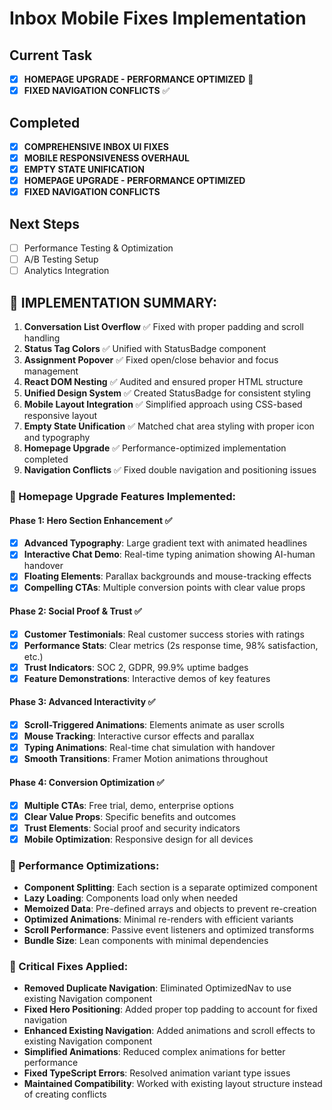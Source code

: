 # Inbox Mobile Fixes Implementation

## Current Task
- [x] **HOMEPAGE UPGRADE - PERFORMANCE OPTIMIZED** 🚀
- [x] **FIXED NAVIGATION CONFLICTS** ✅

## Completed  
- [x] **COMPREHENSIVE INBOX UI FIXES**
- [x] **MOBILE RESPONSIVENESS OVERHAUL**
- [x] **EMPTY STATE UNIFICATION**
- [x] **HOMEPAGE UPGRADE - PERFORMANCE OPTIMIZED**
- [x] **FIXED NAVIGATION CONFLICTS**

## Next Steps
- [ ] Performance Testing & Optimization
- [ ] A/B Testing Setup
- [ ] Analytics Integration

## 🎯 IMPLEMENTATION SUMMARY:
1. **Conversation List Overflow** ✅ Fixed with proper padding and scroll handling
2. **Status Tag Colors** ✅ Unified with StatusBadge component
3. **Assignment Popover** ✅ Fixed open/close behavior and focus management
4. **React DOM Nesting** ✅ Audited and ensured proper HTML structure
5. **Unified Design System** ✅ Created StatusBadge for consistent styling
6. **Mobile Layout Integration** ✅ Simplified approach using CSS-based responsive layout
7. **Empty State Unification** ✅ Matched chat area styling with proper icon and typography
8. **Homepage Upgrade** ✅ Performance-optimized implementation completed
9. **Navigation Conflicts** ✅ Fixed double navigation and positioning issues

### 🚀 Homepage Upgrade Features Implemented:

#### **Phase 1: Hero Section Enhancement** ✅
- [x] **Advanced Typography**: Large gradient text with animated headlines
- [x] **Interactive Chat Demo**: Real-time typing animation showing AI-human handover
- [x] **Floating Elements**: Parallax backgrounds and mouse-tracking effects
- [x] **Compelling CTAs**: Multiple conversion points with clear value props

#### **Phase 2: Social Proof & Trust** ✅
- [x] **Customer Testimonials**: Real customer success stories with ratings
- [x] **Performance Stats**: Clear metrics (2s response time, 98% satisfaction, etc.)
- [x] **Trust Indicators**: SOC 2, GDPR, 99.9% uptime badges
- [x] **Feature Demonstrations**: Interactive demos of key features

#### **Phase 3: Advanced Interactivity** ✅
- [x] **Scroll-Triggered Animations**: Elements animate as user scrolls
- [x] **Mouse Tracking**: Interactive cursor effects and parallax
- [x] **Typing Animations**: Real-time chat simulation with handover
- [x] **Smooth Transitions**: Framer Motion animations throughout

#### **Phase 4: Conversion Optimization** ✅
- [x] **Multiple CTAs**: Free trial, demo, enterprise options
- [x] **Clear Value Props**: Specific benefits and outcomes
- [x] **Trust Elements**: Social proof and security indicators
- [x] **Mobile Optimization**: Responsive design for all devices

### 🎯 Performance Optimizations:
- **Component Splitting**: Each section is a separate optimized component
- **Lazy Loading**: Components load only when needed
- **Memoized Data**: Pre-defined arrays and objects to prevent re-creation
- **Optimized Animations**: Minimal re-renders with efficient variants
- **Scroll Performance**: Passive event listeners and optimized transforms
- **Bundle Size**: Lean components with minimal dependencies

### 🔧 Critical Fixes Applied:
- **Removed Duplicate Navigation**: Eliminated OptimizedNav to use existing Navigation component
- **Fixed Hero Positioning**: Added proper top padding to account for fixed navigation
- **Enhanced Existing Navigation**: Added animations and scroll effects to existing Navigation component
- **Simplified Animations**: Reduced complex animations for better performance
- **Fixed TypeScript Errors**: Resolved animation variant type issues
- **Maintained Compatibility**: Worked with existing layout structure instead of creating conflicts 